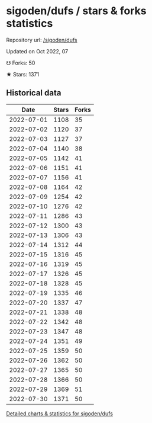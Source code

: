 # sigoden/dufs / stars & forks statistics

Repository url: [/sigoden/dufs](https://github.com/sigoden/dufs)

Updated on Oct 2022, 07

☋ Forks: 50

★ Stars: 1371

## Historical data
| Date | Stars | Forks |
|------|-------|-------|
| 2022-07-01 | 1108 | 35 | 
| 2022-07-02 | 1120 | 37 | 
| 2022-07-03 | 1127 | 37 | 
| 2022-07-04 | 1140 | 38 | 
| 2022-07-05 | 1142 | 41 | 
| 2022-07-06 | 1151 | 41 | 
| 2022-07-07 | 1156 | 41 | 
| 2022-07-08 | 1164 | 42 | 
| 2022-07-09 | 1254 | 42 | 
| 2022-07-10 | 1276 | 42 | 
| 2022-07-11 | 1286 | 43 | 
| 2022-07-12 | 1300 | 43 | 
| 2022-07-13 | 1306 | 43 | 
| 2022-07-14 | 1312 | 44 | 
| 2022-07-15 | 1316 | 45 | 
| 2022-07-16 | 1319 | 45 | 
| 2022-07-17 | 1326 | 45 | 
| 2022-07-18 | 1328 | 45 | 
| 2022-07-19 | 1335 | 46 | 
| 2022-07-20 | 1337 | 47 | 
| 2022-07-21 | 1338 | 48 | 
| 2022-07-22 | 1342 | 48 | 
| 2022-07-23 | 1347 | 48 | 
| 2022-07-24 | 1351 | 49 | 
| 2022-07-25 | 1359 | 50 | 
| 2022-07-26 | 1362 | 50 | 
| 2022-07-27 | 1365 | 50 | 
| 2022-07-28 | 1366 | 50 | 
| 2022-07-29 | 1369 | 51 | 
| 2022-07-30 | 1371 | 50 | 


[Detailed charts & statistics for sigoden/dufs](https://reviewgithub.com/rep/sigoden/dufs)
